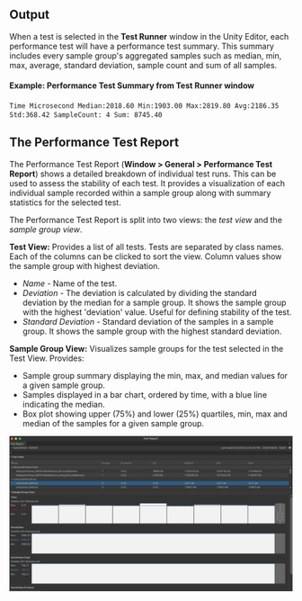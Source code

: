 ## Output

When a test is selected in the **Test Runner** window in the Unity Editor, each performance test will have a performance
test summary. This summary includes every sample group's aggregated samples such as median, min, max, average, standard
deviation, sample count and sum of all samples.

#### Example: Performance Test Summary from Test Runner window

```
Time Microsecond Median:2018.60 Min:1903.00 Max:2819.80 Avg:2186.35 Std:368.42 SampleCount: 4 Sum: 8745.40
```

## The Performance Test Report

The Performance Test Report (**Window > General > Performance Test Report**) shows a detailed breakdown of individual
test runs. This can be used to assess the stability of each test. It provides a visualization of each individual sample
recorded within a sample group along with summary statistics for the selected test.

The Performance Test Report is split into two views: the *test view* and the *sample group view*.

**Test View:** Provides a list of all tests. Tests are separated by class names. Each of the columns can be clicked to
sort the view. Column values show the sample group with highest deviation.

* *Name* - Name of the test.
* *Deviation* - The deviation is calculated by dividing the standard deviation by the median for a sample group. It
  shows the sample group with the highest 'deviation' value. Useful for defining stability of the test.
* *Standard Deviation* - Standard deviation of the samples in a sample group. It shows the sample group with the highest
  standard deviation.

**Sample Group View:** Visualizes sample groups for the test selected in the Test View. Provides:

* Sample group summary displaying the min, max, and median values for a given sample group.
* Samples displayed in a bar chart, ordered by time, with a blue line indicating the median.
* Box plot showing upper (75%) and lower (25%) quartiles, min, max and median of the samples for a given sample group.

![Performance test report](images/graphtool.png)
